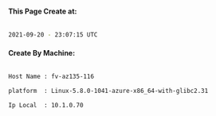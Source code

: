 
   
#### This Page Create at:

```bash

2021-09-20 - 23:07:15 UTC

```

#### Create By Machine:

```bash

Host Name : fv-az135-116

platform  : Linux-5.8.0-1041-azure-x86_64-with-glibc2.31

Ip Local  : 10.1.0.70

```


